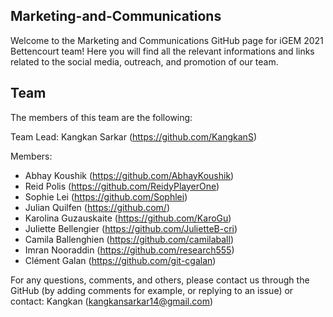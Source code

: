 ## Marketing-and-Communications

Welcome to the Marketing and Communications GitHub page for iGEM 2021 Bettencourt team! Here you will find all the relevant informations and links related to the social media, outreach, and promotion of our team.

## Team 
The members of this team are the following:

Team Lead:
Kangkan Sarkar (https://github.com/KangkanS)

Members:
- Abhay Koushik (https://github.com/AbhayKoushik)
- Reid Polis (https://github.com/ReidyPlayerOne)
- Sophie Lei (https://github.com/Sophlei)
- Julian Quilfen (https://github.com/)
- Karolina Guzauskaite (https://github.com/KaroGu)
- Juliette Bellengier (https://github.com/JulietteB-cri)
- Camila Ballenghien (https://github.com/camilaball)
- Imran Nooraddin (https://github.com/research555)
- Clément Galan (https://github.com/git-cgalan)

For any questions, comments, and others, please contact us through the GitHub (by adding comments for example, or replying to an issue) or contact:
Kangkan (kangkansarkar14@gmail.com)
